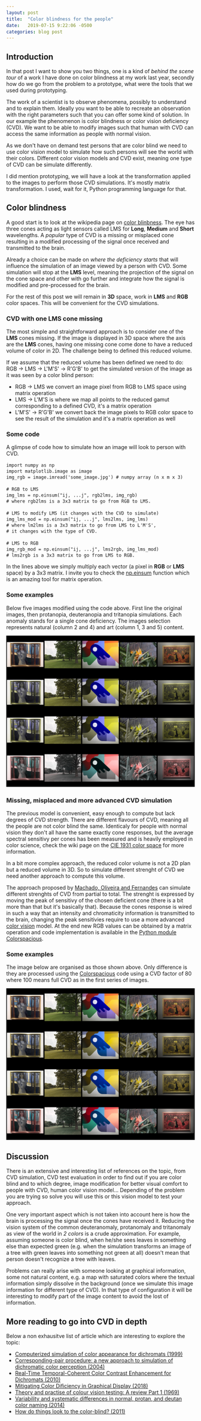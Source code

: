 ```yaml
---
layout: post
title:  "Color blindness for the people"
date:   2019-07-15 9:22:06 -0500
categories: blog post
---
```


## Introduction
In that post I want to show you two things, one is a kind of *behind the scene tour* of a work I have done on color blindness at my work last year, secondly how do we go from the problem to a prototype, what were the tools that we used during prototyping.

The work of a scientist is to observe phenomena, possibly to understand and to explain them. Ideally you want to be able to recreate an observation with the right parameters such that you can offer some kind of solution. In our example the phenomenon is color blindness or color vision deficiency (CVD). We want to be able to modify images such that human with CVD can access the same information as people with normal vision.

As we don't have on demand test persons that are color blind we need to use color vision model to simulate how such persons will see the world with their colors. Different color vision models and CVD exist, meaning one type of CVD can be simulate differently.

I did mention prototyping, we will have a look at the transformation applied to the images to perform those CVD simulations. It's mostly matrix transformation. I used, wait for it, Python programming language for that.

## Color blindness
A good start is to look at the wikipedia page on [color blinbness][CVDwiki-link]. The eye has three cones acting as light sensors called LMS for **Long**, **Medium** and **Short** wavelengths. A *popular* type of CVD is a missing or misplaced cone resulting in a modified processing of the signal once received and transmitted to the brain.

Already a choice can be made on *where the deficiency starts* that will influence the simulation of an image viewed by a person with CVD. Some simulation will stop at the **LMS** level, meaning the projection of the signal on the cone space and other with go further and integrate how the signal is modified and pre-processed for the brain.

For the rest of this post we will remain in **3D** space, work in **LMS** and **RGB** color spaces. This will be convenient for the CVD simulations.

### CVD with one LMS cone missing
The most simple and straightforward approach is to consider one of the **LMS** cones missing. If the image is displayed in 3D space where the axis are the **LMS** cones, having one missing cone come done to have a reduced volume of color in 2D. The challenge being to defined this reduced volume.

If we assume that the reduced volume has been defined we need to do: RGB -> LMS -> L'M'S' -> R'G'B' to get the simulated version of the image as it was seen by a color blind person:
+ RGB -> LMS we convert an image pixel from RGB to LMS space using matrix operation
+ LMS -> L'M'S  is where we map all points to the reduced gamut corresponding to a defined CVD, it's a matrix operation
+ L'M'S' -> R'G'B' we convert back the image pixels to RGB color space to see the result of the simulation and it's a matrix operation as well

### Some code
A glimpse of code how to simulate how an image will look to person with CVD.

```
import numpy as np
import matplotlib.image as image
img_rgb = image.imread('some_image.jpg') # numpy array (n x m x 3)

# RGB to LMS
img_lms = np.einsum("ij, ...j", rgb2lms, img_rgb)
# where rgb2lms is a 3x3 matrix to go from RGB to LMS.

# LMS to modify LMS (it changes with the CVD to simulate)
img_lms_mod = np.einsum("ij, ...j", lms2lms, img_lms)
# where lm2lms is a 3x3 matrix to go from LMS to L'M'S',
# it changes with the type of CVD.

# LMS to RGB
img_rgb_mod = np.einsum("ij, ...j", lms2rgb, img_lms_mod)
# lms2rgb is a 3x3 matrix to go from LMS to RGB.
```

In the lines above we simply multiply each vector (a pixel in **RGB** or **LMS** space) by a 3x3 matrix. I invite you to check the [np.einsum][einsum-link] function which is an amazing tool for matrix operation.

### Some examples
Below five images modified using the code above. First line the original images, then protanopia, deuteranopia and tritanopia simulations. Each anomaly stands for a single cone deficiency. The images selection represents natural (column 2 and 4) and art (column 1, 3 and 5) content.

![](/data/imMontage.jpg)

### Missing, misplaced and more advanced CVD simulation
The previous model is convenient, easy enough to compute but lack degrees of CVD strength. There are different flavours of CVD, meaning all the people are not color blind the same. Identicaly for people with normal vision they don't all have the same exactly cone responses, but the average spectral sensitivy per cones has been measured and is heavily employed in color science, check the wiki page on the [CIE 1931 color space][CIE1931-link] for more information.

In a bit more complex approach, the reduced color volume is not a 2D plan but a reduced volume in 3D. So to simulate different strenght of CVD we need another approach to compute this volume.

The approach proposed by [Machado, Oliveira and Fernandes][MachadoColospacious-link] can simulate different strenghts of CVD from partial to total. The strenght is expressed by moving the peak of sensitivy of the chosen deficient cone (there is a bit more than that but it's basically that). Because the cones response is wired in such a way that an intensity and chromaticity information is transmitted to the brain, changing the peak sensitivies require to use a more advanced [color vision][ColorVision-link] model. At the end new RGB values can be obtained by a matrix operation and code implementation is available in the [Python module Colorspacious][colorspacious-link].

### Some examples
The image below are organised as those shown above. Only difference is they are processed using the [Colorspacious][colorspacious-link] code using a CVD factor of 80 where 100 means full CVD as in the first series of images.

![](/data/imMontageMachado.jpg)

## Discussion
There is an extensive and interesting list of references on the topic, from CVD simulation, CVD test evaluation in order to find out if you are color blind and to which degree, image modification for better visual comfort to people with CVD, human color vision model... Depending of the problem you are trying so solve you will use this or this vision model to test your approach.

One very important aspect which is not taken into account here is how the brain is processing the signal once the cones have received it. Reducing the vision system of the common deuteranomaly, protanomaly and tritanomaly as view of the world in *2 colors* is a crude approximation. For example, assuming someone is color blind, when he/she sees leaves in something else than expected green (e.g. when the simulation transforms an image of a tree with green leaves into something not green at all) doesn't mean that person doesn't recognize a tree with leaves.

Problems can really arise with someone looking at graphical information, some not natural content, e.g. a map with saturated colors where the textual information simply dissolve in the background (once we simulate this image information for different type of CVD). In that type of configuration it will be interesting to modify part of the image content to avoid the lost of information.

## More reading to go into CVD in depth
Below a non exhausitve list of article which are interesting to explore the topic:
+ [Computerized simulation of color appearance for dichromats (1999)][computeSimu-link]
+ [Corresponding-pair procedure: a new approach to simulation of dichromatic color perception (2004)][correspondingPair-link]
+ [Real-Time Temporal-Coherent Color Contrast Enhancement for Dichromats (2010)][RealtimeTemp-link]
+ [Mitigating Color Dificiency in Graphical Display (2018)][MitigatingColor-link]
+ [Theory and practise of colour vision testing: A review Part 1 (1969)][lakowski-link]
+ [Variability and systematic differences in normal, protan, and deutan color naming (2014)][variability-link]
+ [How do things look to the color-blind? (2011)][byrne-link]

[byrne-link]:http://web.mit.edu/abyrne/www/colorblind.pdf
[variability-link]:https://www.ncbi.nlm.nih.gov/pmc/articles/PMC4260480/
[lakowski-link]:https://oem.bmj.com/content/oemed/26/3/173.full.pdf
[correspondingPair-link]:https://www.semanticscholar.org/paper/Corresponding-pair-procedure%3A-a-new-approach-to-of-Capilla-D%C3%ADez-Ajenjo/a14e7cce4da19c65f8a5ebfa12501cb981b87dc3
[MitigatingColor-link]:https://onlinelibrary.wiley.com/doi/abs/10.1002/sdtp.12152
[RealtimeTemp-link]:https://www.semanticscholar.org/paper/Real-Time-Temporal-Coherent-Color-Contrast-for-Machado-Neto/78cc2c83aa52a6b01aa31e5eff9f7793081328e6
[computeSimu-link]:https://www.semanticscholar.org/paper/Computerized-simulation-of-color-appearance-for-Brettel-Vi%C3%A9not/bd7a98c1eaf3d7f83335629e80040138f0eecfc4
[einsum-link]:https://docs.scipy.org/doc/numpy/reference/generated/numpy.einsum.html
[IRYStec-link]:http://www.irystec.com/
[CVDwiki-link]:https://en.wikipedia.org/wiki/Color_blindness
[ColorVision-link]:https://en.wikipedia.org/wiki/Color_vision
[MachadoColospacious-link]:https://colour.readthedocs.io/en/develop/colour.blindness.html#machado-oliveira-and-fernandes-2009
[colorspacious-link]:https://colorspacious.readthedocs.io/en/latest/
[CIE1931-link]:https://en.wikipedia.org/wiki/CIE_1931_color_space/
